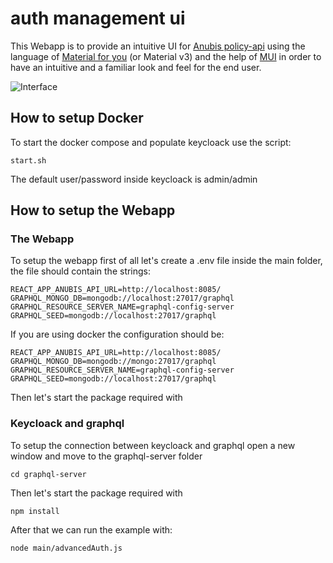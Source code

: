 # auth management ui

This Webapp is to provide an intuitive UI for [Anubis policy-api](https://github.com/orchestracities/anubis) using the language of [Material for you](https://m3.material.io/) (or Material v3) and the help of [MUI](https://mui.com/) in order to have an intuitive and a familiar look and feel for the end user.

![Interface](https://user-images.githubusercontent.com/34061179/161280350-a7a9fa46-9176-447c-b031-050f9e17f6a7.png)

## How to setup Docker

To start the docker compose and populate keycloack use the script:

```
start.sh
```

The default user/password inside keycloack is admin/admin

## How to setup the Webapp

### The Webapp

To setup the webapp first of all let's create a .env file inside the main folder, the file should contain the strings:

```
REACT_APP_ANUBIS_API_URL=http://localhost:8085/
GRAPHQL_MONGO_DB=mongodb://localhost:27017/graphql
GRAPHQL_RESOURCE_SERVER_NAME=graphql-config-server
GRAPHQL_SEED=mongodb://localhost:27017/graphql
```
If you are using docker the configuration should be:

```
REACT_APP_ANUBIS_API_URL=http://localhost:8085/
GRAPHQL_MONGO_DB=mongodb://mongo:27017/graphql
GRAPHQL_RESOURCE_SERVER_NAME=graphql-config-server
GRAPHQL_SEED=mongodb://localhost:27017/graphql
```
Then let's start the package required with

### Keycloack and graphql

To setup the connection between keycloack and graphql open a new window and move to the graphql-server folder

```
cd graphql-server
```

Then let's start the package required with

```
npm install
```

After that we can run the example with:

```
node main/advancedAuth.js
```
